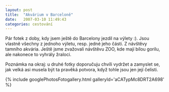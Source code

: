 ```yaml
---
layout: post
title:  "Akvárium v Barceloně"
date:   2007-03-10 11:49:43
categories: cestování
---
```


Pár fotek z doby, kdy jsem ještě do Barcelony jezdil na výlety :). Jsou vlastně všechny z jednoho výletu, resp. jedné jeho části. Z návštěvy tamního akvária. Ještě jsme zvažovali návštěvu ZOO, kde mají bílou gorilu, ale nakonece to vyhrály žraloci.

Poznámka na okraj: u druhé fotky doporučuju chvíli vydržet a zamyslet se, jak velká asi musela být ta pravěká potvora, když tohle jsou jen její čelisti.

{% include googlePhotosFotogallery.html galleryId='aCATypMc8DRT2A698' %}